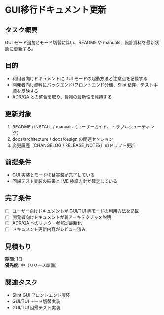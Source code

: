 # GUI移行ドキュメント更新

## タスク概要
GUI モード追加とモード切替に伴い、README や manuals、設計資料を最新状態に更新する。

## 目的
- 利用者向けドキュメントに GUI モードの起動方法と注意点を記載する
- 開発者向け資料にバックエンド/フロントエンド分離、Slint 依存、テスト手順を反映する
- ADR/QA との整合を取り、情報の最新性を維持する

## 更新対象
1. README / INSTALL / manuals（ユーザーガイド、トラブルシューティング）
2. docs/architecture / docs/design の関連セクション
3. 変更履歴（CHANGELOG / RELEASE_NOTES）のドラフト更新

## 前提条件
- GUI 実装とモード切替実装が完了している
- 回帰テスト実装の結果と IME 検証方針が確定している

## 完了条件
- [ ] ユーザー向けドキュメントが GUI/TUI 両モードの利用方法を記載
- [ ] 開発者向けドキュメントが新アーキテクチャを説明
- [ ] ADR/QA へのリンク・参照が最新化
- [ ] ドキュメント更新内容がレビュー済み

## 見積もり
**期間**: 1日  
**優先度**: 中（リリース準備）

## 関連タスク
- Slint GUI フロントエンド実装
- GUI/TUI モード切替実装
- GUI/TUI 回帰テスト実装
